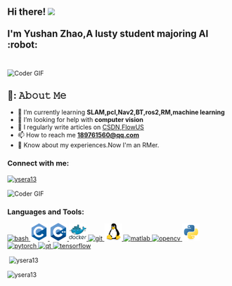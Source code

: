 <h2 align="left">
 <abc>
  <br>Hi there! <img src="https://user-images.githubusercontent.com/42378118/110234147-e3259600-7f4e-11eb-95be-0c4047144dea.gif" width="30"><br>
  <br> I'm Yushan Zhao,A lusty student majoring AI :robot:<br>
  <br>
 </abc>
</h2>
<img align="center" src="https://media4.giphy.com/media/v1.Y2lkPTc5MGI3NjExaDJpejVnM2FuZWUzcWpjMXM0N3VzZWk3czhhd2E3dTEycW94bTdyYiZlcD12MV9pbnRlcm5hbF9naWZfYnlfaWQmY3Q9Zw/Zub9Mwuj5Ss514yATd/giphy.gif" alt="Coder GIF" width="500">

## 🌈: 𝙰𝚋𝚘𝚞𝚝 𝙼𝚎
- 🌱 I’m currently learning **SLAM,pcl,Nav2,BT,ros2,RM,machine learning**
- 🤝 I’m looking for help with **computer vision**
- 📝 I regularly write articles on [CSDN,FlowUS](CSDN,FlowUS)
- 📫 How to reach me **189761560@qq.com**
- 📄 Know about my experiences.Now I'm an RMer.

<h3 align="left">Connect with me:</h3>
<p align="left"> 
<a href="https://www.youtube.com/c/ysera13" target="blank"><img align="center" src="https://raw.githubusercontent.com/rahuldkjain/github-profile-readme-generator/master/src/images/icons/Social/youtube.svg" alt="ysera13" height="30" width="40" /></a>
</p>
<img align="center" src="https://media2.giphy.com/media/v1.Y2lkPTc5MGI3NjExc290dHk0ZzJleWoxa21pc3o1bWRxZjZrZWdjYWRidDQ3NzhzMGt3cSZlcD12MV9pbnRlcm5hbF9naWZfYnlfaWQmY3Q9Zw/20ZLtHwymkS1cOoBdW/giphy.gif" alt="Coder GIF" width="500">
<h3 align="left">Languages and Tools:</h3>

<p align="left"> <a href="https://www.gnu.org/software/bash/" target="_blank" rel="noreferrer"> <img src="https://www.vectorlogo.zone/logos/gnu_bash/gnu_bash-icon.svg" alt="bash" width="40" height="40"/> </a> <a href="https://www.cprogramming.com/" target="_blank" rel="noreferrer"> <img src="https://raw.githubusercontent.com/devicons/devicon/master/icons/c/c-original.svg" alt="c" width="40" height="40"/> </a> <a href="https://www.w3schools.com/cpp/" target="_blank" rel="noreferrer"> <img src="https://raw.githubusercontent.com/devicons/devicon/master/icons/cplusplus/cplusplus-original.svg" alt="cplusplus" width="40" height="40"/> </a> <a href="https://www.docker.com/" target="_blank" rel="noreferrer"> <img src="https://raw.githubusercontent.com/devicons/devicon/master/icons/docker/docker-original-wordmark.svg" alt="docker" width="40" height="40"/> </a> <a href="https://git-scm.com/" target="_blank" rel="noreferrer"> <img src="https://www.vectorlogo.zone/logos/git-scm/git-scm-icon.svg" alt="git" width="40" height="40"/> </a> <a href="https://www.linux.org/" target="_blank" rel="noreferrer"> <img src="https://raw.githubusercontent.com/devicons/devicon/master/icons/linux/linux-original.svg" alt="linux" width="40" height="40"/> </a> <a href="https://www.mathworks.com/" target="_blank" rel="noreferrer"> <img src="https://upload.wikimedia.org/wikipedia/commons/2/21/Matlab_Logo.png" alt="matlab" width="40" height="40"/> </a> <a href="https://opencv.org/" target="_blank" rel="noreferrer"> <img src="https://www.vectorlogo.zone/logos/opencv/opencv-icon.svg" alt="opencv" width="40" height="40"/> </a> <a href="https://www.python.org" target="_blank" rel="noreferrer"> <img src="https://raw.githubusercontent.com/devicons/devicon/master/icons/python/python-original.svg" alt="python" width="40" height="40"/> </a> <a href="https://pytorch.org/" target="_blank" rel="noreferrer"> <img src="https://www.vectorlogo.zone/logos/pytorch/pytorch-icon.svg" alt="pytorch" width="40" height="40"/> </a> <a href="https://www.qt.io/" target="_blank" rel="noreferrer"> <img src="https://upload.wikimedia.org/wikipedia/commons/0/0b/Qt_logo_2016.svg" alt="qt" width="40" height="40"/> </a> <a href="https://www.tensorflow.org" target="_blank" rel="noreferrer"> <img src="https://www.vectorlogo.zone/logos/tensorflow/tensorflow-icon.svg" alt="tensorflow" width="40" height="40"/> </a> </p>

<p>&nbsp;<img align="center" src="https://github-readme-stats.vercel.app/api?username=ysera13&show_icons=true&locale=en" alt="ysera13" /></p>

<p><img align="center" src="https://github-readme-streak-stats.herokuapp.com/?user=ysera13&" alt="ysera13" /></p>

